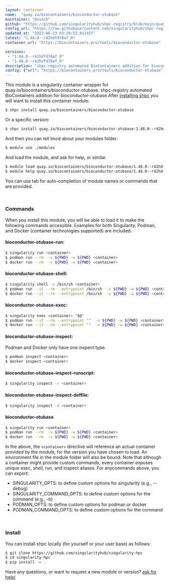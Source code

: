 ```yaml
---
layout: container
name:  "quay.io/biocontainers/bioconductor-otubase"
maintainer: "@vsoch"
github: "https://github.com/singularityhub/shpc-registry/blob/main/quay.io/biocontainers/bioconductor-otubase/container.yaml"
config_url: "https://raw.githubusercontent.com/singularityhub/shpc-registry/main/quay.io/biocontainers/bioconductor-otubase/container.yaml"
updated_at: "2023-06-23 03:10:53.011927"
latest: "1.48.0--r42hdfd78af_0"
container_url: "https://biocontainers.pro/tools/bioconductor-otubase"

versions:
 - "1.44.0--r41hdfd78af_0"
 - "1.48.0--r42hdfd78af_0"
description: "shpc-registry automated BioContainers addition for bioconductor-otubase"
config: {"url": "https://biocontainers.pro/tools/bioconductor-otubase", "maintainer": "@vsoch", "description": "shpc-registry automated BioContainers addition for bioconductor-otubase", "latest": {"1.48.0--r42hdfd78af_0": "sha256:ee21251070861c38f614e749c4af9a347b018ed6df9f65985941e6f6675a0a7d"}, "tags": {"1.44.0--r41hdfd78af_0": "sha256:52f0b8efd231174b4ea641201566a4a560a5286aa43aeecf6cb48050f90eb8c6", "1.48.0--r42hdfd78af_0": "sha256:ee21251070861c38f614e749c4af9a347b018ed6df9f65985941e6f6675a0a7d"}, "docker": "quay.io/biocontainers/bioconductor-otubase"}
---
```


This module is a singularity container wrapper for quay.io/biocontainers/bioconductor-otubase.
shpc-registry automated BioContainers addition for bioconductor-otubase
After [installing shpc](#install) you will want to install this container module:


```bash
$ shpc install quay.io/biocontainers/bioconductor-otubase
```

Or a specific version:

```bash
$ shpc install quay.io/biocontainers/bioconductor-otubase:1.48.0--r42hdfd78af_0
```

And then you can tell lmod about your modules folder:

```bash
$ module use ./modules
```

And load the module, and ask for help, or similar.

```bash
$ module load quay.io/biocontainers/bioconductor-otubase/1.48.0--r42hdfd78af_0
$ module help quay.io/biocontainers/bioconductor-otubase/1.48.0--r42hdfd78af_0
```

You can use tab for auto-completion of module names or commands that are provided.

<br>

### Commands

When you install this module, you will be able to load it to make the following commands accessible.
Examples for both Singularity, Podman, and Docker (container technologies supported) are included.

#### bioconductor-otubase-run:

```bash
$ singularity run <container>
$ podman run --rm  -v ${PWD} -w ${PWD} <container>
$ docker run --rm  -v ${PWD} -w ${PWD} <container>
```

#### bioconductor-otubase-shell:

```bash
$ singularity shell -s /bin/sh <container>
$ podman run --it --rm --entrypoint /bin/sh  -v ${PWD} -w ${PWD} <container>
$ docker run --it --rm --entrypoint /bin/sh  -v ${PWD} -w ${PWD} <container>
```

#### bioconductor-otubase-exec:

```bash
$ singularity exec <container> "$@"
$ podman run --it --rm --entrypoint ""  -v ${PWD} -w ${PWD} <container> "$@"
$ docker run --it --rm --entrypoint ""  -v ${PWD} -w ${PWD} <container> "$@"
```

#### bioconductor-otubase-inspect:

Podman and Docker only have one inspect type.

```bash
$ podman inspect <container>
$ docker inspect <container>
```

#### bioconductor-otubase-inspect-runscript:

```bash
$ singularity inspect -r <container>
```

#### bioconductor-otubase-inspect-deffile:

```bash
$ singularity inspect -d <container>
```



#### bioconductor-otubase

```bash
$ singularity run <container>
$ podman run --rm  -v ${PWD} -w ${PWD} <container>
$ docker run --rm  -v ${PWD} -w ${PWD} <container>
```


In the above, the `<container>` directive will reference an actual container provided
by the module, for the version you have chosen to load. An environment file in the
module folder will also be bound. Note that although a container
might provide custom commands, every container exposes unique exec, shell, run, and
inspect aliases. For anycommands above, you can export:

 - SINGULARITY_OPTS: to define custom options for singularity (e.g., --debug)
 - SINGULARITY_COMMAND_OPTS: to define custom options for the command (e.g., -b)
 - PODMAN_OPTS: to define custom options for podman or docker
 - PODMAN_COMMAND_OPTS: to define custom options for the command

<br>

### Install

You can install shpc locally (for yourself or your user base) as follows:

```bash
$ git clone https://github.com/singularityhub/singularity-hpc
$ cd singularity-hpc
$ pip install -e .
```

Have any questions, or want to request a new module or version? [ask for help!](https://github.com/singularityhub/singularity-hpc/issues)
